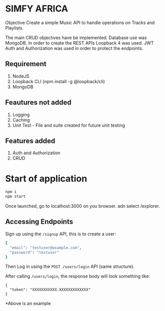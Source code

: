 # SIMFY AFRICA

Objective
Create a simple Music API to handle operations on Tracks and Playlists.

The main CRUD objectives have be implemented. Database use was MongoDB. In order to create the REST APIs Loopback 4 was used. JWT Auth and Authorization was used in order to protect the endpoints.

## Requirement

1. NodeJS
2. Loopback CLI (npm install -g @loopback/cli)
3. MongoDB

## Feautures not added

1. Logging
2. Caching
3. Unit Test - File and suite created for future unit testing

## Features added

1. Auth and Authorization
2. CRUD

# Start of application

```sh
npm i
npm start
```

Once launched, go to localhost:3000 on you browser. adn select /explorer.

## Accessing Endpoints

Sign up using the `/signup` API, this is to create a user:

```sh
{
  "email": "testuser@example.com",
  "password": "testuser"
}
```

Then Log in using the `POST /users/login` API (same structure).

After calling `/users/login`, the response body will look something like:

```
{
  "token": "XXXXXXXXXXX.XXXXXXXXXXXXX"
}
```

\*Above is an example
